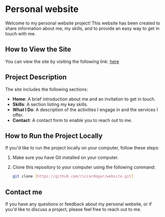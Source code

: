 # Personal website
Welcome to my personal website project! This website has been created to share information about me, my skills, and to provide an easy way to get in touch with me.

## How to View the Site

You can view the site by visiting the following link: [here](https://website-riccardogarutti.netlify.app/)

## Project Description

The site includes the following sections:

- **Home**: A brief introduction about me and an invitation to get in touch.
- **Skills**: A section listing my key skills.
- **What I Do**: A description of the activities I engage in and the services I offer.
- **Contact**: A contact form to enable you to reach out to me.


## How to Run the Project Locally

If you'd like to run the project locally on your computer, follow these steps:

1. Make sure you have Git installed on your computer.
2. Clone this repository to your computer using the following command:

   ```bash
   git clone [https://github.com/riccardogar/website.git]

## Contact me

If you have any questions or feedback about my personal website, or if you'd like to discuss a project, please feel free to reach out to me. 

